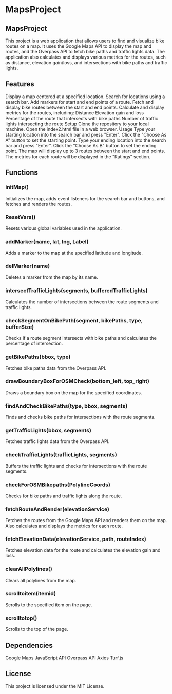 # MapsProject

## MapsProject
This project is a web application that allows users to find and visualize bike routes on a map. It uses the Google Maps API to display the map and routes, and the Overpass API to fetch bike paths and traffic lights data. The application also calculates and displays various metrics for the routes, such as distance, elevation gain/loss, and intersections with bike paths and traffic lights.

## Features
Display a map centered at a specified location.
Search for locations using a search bar.
Add markers for start and end points of a route.
Fetch and display bike routes between the start and end points.
Calculate and display metrics for the routes, including:
Distance
Elevation gain and loss
Percentage of the route that intersects with bike paths
Number of traffic lights intersecting the route
Setup
Clone the repository to your local machine.
Open the index2.html file in a web browser.
Usage
Type your starting location into the search bar and press "Enter".
Click the "Choose As A" button to set the starting point.
Type your ending location into the search bar and press "Enter".
Click the "Choose As B" button to set the ending point.
The map will display up to 3 routes between the start and end points.
The metrics for each route will be displayed in the "Ratings" section.

## Functions
### initMap()
Initializes the map, adds event listeners for the search bar and buttons, and fetches and renders the routes.

### ResetVars()
Resets various global variables used in the application.

### addMarker(name, lat, lng, Label)
Adds a marker to the map at the specified latitude and longitude.

### delMarker(name)
Deletes a marker from the map by its name.

### intersectTrafficLights(segments, bufferedTrafficLights)
Calculates the number of intersections between the route segments and traffic lights.

### checkSegmentOnBikePath(segment, bikePaths, type, bufferSize)
Checks if a route segment intersects with bike paths and calculates the percentage of intersection.

### getBikePaths(bbox, type)
Fetches bike paths data from the Overpass API.

### drawBoundaryBoxForOSMCheck(bottom_left, top_right)
Draws a boundary box on the map for the specified coordinates.

### findAndCheckBikePaths(type, bbox, segments)
Finds and checks bike paths for intersections with the route segments.

### getTrafficLights(bbox, segments)
Fetches traffic lights data from the Overpass API.

### checkTrafficLights(trafficLights, segments)
Buffers the traffic lights and checks for intersections with the route segments.

### checkForOSMBikepaths(PolylineCoords)
Checks for bike paths and traffic lights along the route.

### fetchRouteAndRender(elevationService)
Fetches the routes from the Google Maps API and renders them on the map. Also calculates and displays the metrics for each route.

### fetchElevationData(elevationService, path, routeIndex)
Fetches elevation data for the route and calculates the elevation gain and loss.

### clearAllPolylines()
Clears all polylines from the map.

### scrolltoitem(itemid)
Scrolls to the specified item on the page.

### scrolltotop()
Scrolls to the top of the page.

## Dependencies
Google Maps JavaScript API
Overpass API
Axios
Turf.js

## License
This project is licensed under the MIT License.
